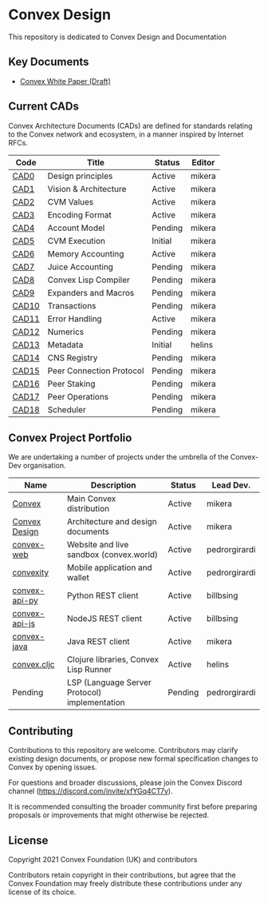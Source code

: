 # Convex Design

This repository is dedicated to Convex Design and Documentation

## Key Documents

- [Convex White Paper (Draft)](papers/convex-whitepaper.md)

## Current CADs

Convex Architecture Documents (CADs) are defined for standards relating to the Convex network and ecosystem, in a manner inspired by Internet RFCs.

| Code                          | Title                            | Status     | Editor
| ------------------            | -------------------------------- | ---------- | -----------
| [CAD0](cad/000_principles)    | Design principles                | Active     | mikera
| [CAD1](cad/001_arch)          | Vision & Architecture            | Active     | mikera
| [CAD2](cad/002_values)        | CVM Values                       | Active     | mikera
| [CAD3](cad/003_encoding)      | Encoding Format                  | Active     | mikera
| [CAD4](cad/004_accounts)      | Account Model                    | Pending    | mikera
| [CAD5](cad/005_cvmex)         | CVM Execution                    | Initial    | mikera
| [CAD6](cad/006_memory)        | Memory Accounting                | Active     | mikera
| [CAD7](cad/007_juice)         | Juice Accounting                 | Pending    | mikera
| [CAD8](cad/008_compiler)      | Convex Lisp Compiler             | Pending    | mikera
| [CAD9](cad/009_expanders)     | Expanders and Macros             | Pending    | mikera
| [CAD10](cad/010_transactions) | Transactions                     | Pending    | mikera
| [CAD11](cad/011_errors)       | Error Handling                   | Active     | mikera
| [CAD12](cad/012_numerics)     | Numerics                         | Pending    | mikera
| [CAD13](cad/013_metadata)     | Metadata                         | Initial    | helins
| [CAD14](cad/014_cns)          | CNS Registry                     | Pending    | mikera
| [CAD15](cad/015_peercomms)    | Peer Connection Protocol         | Pending    | mikera
| [CAD16](cad/016_peerstake)    | Peer Staking                     | Pending    | mikera
| [CAD17](cad/017_peerops)      | Peer Operations                  | Pending    | mikera
| [CAD18](cad/018_scheduler)    | Scheduler                        | Pending    | mikera

## Convex Project Portfolio

We are undertaking a number of projects under the umbrella of the Convex-Dev organisation.

| Name                                                         | Description                                   | Status     | Lead Dev.
| -------------                                                | --------------------------------              | ---------- | -----
| [Convex](https://github.com/Convex-Dev/convex)               | Main Convex distribution                      | Active     | mikera
| [Convex Design](https://github.com/Convex-Dev/design)        | Architecture and design documents             | Active     | mikera
| [convex-web](https://github.com/Convex-Dev/convex-web)       | Website and live sandbox (convex.world)       | Active     | pedrorgirardi
| [convexity](https://github.com/Convex-Dev/convexity)         | Mobile application and wallet                 | Active     | pedrorgirardi
| [convex-api-py](https://github.com/Convex-Dev/convex-api-py) | Python REST client                            | Active     | billbsing
| [convex-api-js](https://github.com/Convex-Dev/convex-api-js) | NodeJS REST client                            | Active     | billbsing
| [convex-java](https://github.com/Convex-Dev/convex-java)     | Java REST client                              | Active     | mikera
| [convex.cljc](https://github.com/Convex-Dev/convex.cljc)     | Clojure libraries, Convex Lisp Runner         | Active     | helins
| Pending                                                      | LSP (Language Server Protocol) implementation | Pending    | pedrorgirardi

## Contributing

Contributions to this repository are welcome. Contributors may clarify existing design documents, or propose new formal specification changes to Convex by opening issues.

For questions and broader discussions, please join the Convex Discord channel (https://discord.com/invite/xfYGq4CT7v).

It is recommended consulting the broader community first before preparing proposals or improvements that might otherwise be rejected.

## License

Copyright 2021 Convex Foundation (UK) and contributors

Contributors retain copyright in their contributions, but agree that the Convex Foundation may freely distribute these contributions under any license of its choice.
